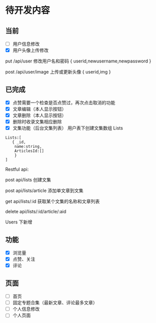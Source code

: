 # 待开发内容

## 当前

- [ ] 用户信息修改
- [x] 用户头像上传修改
  <!-- - [] 用户找回密码（注册时用短信验证） -->

put /api/user 修改用户名和密码
{
userid,newusername,newpassword
}

post /api/user/image 上传或更新头像
{
userid,img
}

## 已完成

- [x] 点赞需要一个检查是否点赞过，再次点击取消的功能
- [x] 文章编辑（本人显示按钮）
- [x] 文章删除（本人显示按钮）
- [x] 删除时收录文集相应删除
- [x] 文集功能（后台文集列表）
      用户表下创建文集数组 Lists

```
Lists:[
   { _id,
    name:string,
    ArticlesId:[]
    }
]
```

Restful api:

post api/lists 创建文集

post api/lists/article 添加单文章到文集

get api/lists/:id 获取某个文集的名称和文章列表

delete api/lists/:id/article/:aid

Users 下新增

## 功能

- [x] 浏览量
- [x] 点赞、关注
- [x] 评论

## 页面

- [ ] 首页
- [ ] 固定专题合集（最新文章、评论最多文章）
- [ ] 个人信息修改
- [ ] 个人页面
